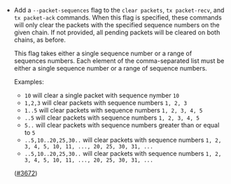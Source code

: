- Add a `--packet-sequences` flag to the `clear packets`, `tx packet-recv`, and `tx packet-ack` commands.
  When this flag is specified, these commands will only clear the packets with the specified sequence numbers
  on the given chain. If not provided, all pending packets will be cleared on both chains, as before.

  This flag takes either a single sequence number or a range of sequences numbers.
  Each element of the comma-separated list must be either a single sequence number or 
  a range of sequence numbers.

  Examples:
  - `10` will clear a single packet with sequence nymber `10`
  - `1,2,3` will clear packets with sequence numbers `1, 2, 3`
  - `1..5` will clear packets with sequence numbers `1, 2, 3, 4, 5`
  - `..5` will clear packets with sequence numbers `1, 2, 3, 4, 5`
  - `5..` will clear packets with sequence numbers greater than or equal to `5`
  - `..5,10..20,25,30..` will clear packets with sequence numbers `1, 2, 3, 4, 5, 10, 11, ..., 20, 25, 30, 31, ...`
  - `..5,10..20,25,30..` will clear packets with sequence numbers `1, 2, 3, 4, 5, 10, 11, ..., 20, 25, 30, 31, ...`

  ([\#3672](https://github.com/informalsystems/hermes/issues/3672))
